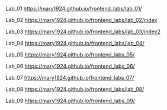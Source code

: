 Lab_01
https://mary1924.github.io/frontend_labs/lab_01/

Lab_02 
https://mary1924.github.io/frontend_labs/lab_02/index

Lab_03
https://mary1924.github.io/frontend_labs/lab_03/index2

Lab_04
https://mary1924.github.io/frontend_labs/lab_04/

Lab_05
https://mary1924.github.io/frontend_labs_05/

Lab_06
https://mary1924.github.io/frontend_labs_06/

Lab_07
https://mary1924.github.io/frontend_labs_07/

Lab_08
https://mary1924.github.io/frontend_labs/lab_08/

Lab_09
https://mary1924.github.io/frontend_labs_09/
